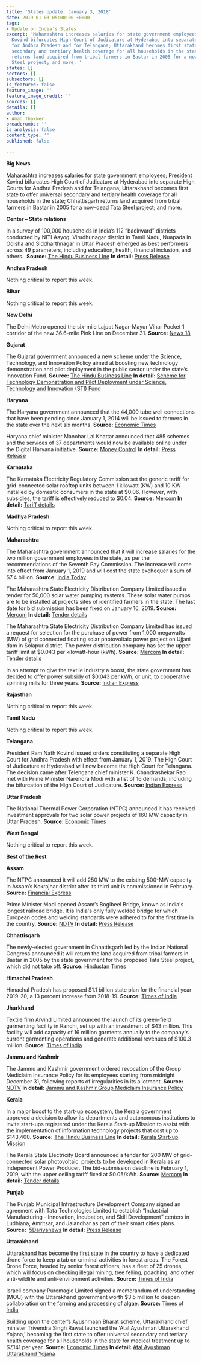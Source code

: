 ```yaml
---
title: 'States Update: January 3, 2018'
date: 2019-01-03 05:00:00 +0000
tags:
- Update on India's States
excerpt: 'Maharashtra increases salaries for state government employees; President
  Kovind bifurcates High Court of Judicature at Hyderabad into separate High Courts
  for Andhra Pradesh and for Telangana; Uttarakhand becomes first state to offer universal
  secondary and tertiary health coverage for all households in the state; Chhattisgarh
  returns land acquired from tribal farmers in Bastar in 2005 for a now-dead Tata
  Steel project; and more. '
states: []
sectors: []
subsectors: []
is_featured: false
feature_image: ''
feature_image_credit: ''
sources: []
details: []
author:
- Aman Thakker
breadcrumbs: ''
is_analysis: false
content_type: ''
published: false

---
```

**Big News**

Maharashtra increases salaries for state government employees; President Kovind bifurcates High Court of Judicature at Hyderabad into separate High Courts for Andhra Pradesh and for Telangana; Uttarakhand becomes first state to offer universal secondary and tertiary health coverage for all households in the state; Chhattisgarh returns land acquired from tribal farmers in Bastar in 2005 for a now-dead Tata Steel project; and more. 

**Center – State relations**

In a survey of 100,000 households in India’s 112 “backward” districts conducted by NITI Aayog, Virudhunagar district in Tamil Nadu, Nuapada in Odisha and Siddharthnagar in Uttar Pradesh emerged as best performers across 49 parameters, including education, health, financial inclusion, and others.  **Source:** [The Hindu Business Line](https://www.thehindubusinessline.com/todays-paper/tp-others/tp-states/article25846250.ece) **In detail:** [Press Release](http://pib.nic.in/PressReleaseIframePage.aspx?PRID=1557434)

**Andhra Pradesh**

Nothing critical to report this week. 

**Bihar**

Nothing critical to report this week. 

**New Delhi**

The Delhi Metro opened the six-mile Lajpat Nagar-Mayur Vihar Pocket 1 corridor of the new 36.6-mile Pink Line on December 31. **Source:** [News 18](https://www.news18.com/news/india/delhi-metros-lajpat-nagar-mayur-vihar-pocket-1-corridor-to-open-on-new-years-eve-1985373.html)

**Gujarat**

The Gujarat government announced a new scheme under the Science, Technology, and Innovation Policy aimed at boosting new technology demonstration and pilot deployment in the public sector under the state’s Innovation Fund. **Source:** [The Hindu Business Line](https://www.thehindubusinessline.com/todays-paper/tp-others/tp-states/article25846243.ece) **In detail:** [Scheme for Technology Demonstration and Pilot Deployment under Science, Technology and Innovation (STI) Fund](mailto:Scheme%20for%20Technology)

**Haryana**

The Haryana government announced that the 44,000 tube well connections that have been pending since January 1, 2014 will be issued to farmers in the state over the next six months. **Source:** [Economic Times](https://energy.economictimes.indiatimes.com/news/power/haryana-plans-to-issue-44000-tube-well-power-connections-in-6-months/67281293)

Haryana chief minister Manohar Lal Khattar announced that 485 schemes and the services of 37 departments would now be available online under the Digital Haryana initiative. **Source:** [Money Control](https://www.moneycontrol.com/news/india/manohar-lal-khattar-launches-485-schemes-of-37-depts-under-digital-haryana-initiative-3324451.html) **In detail:** [Press Release](https://www.prharyana.gov.in/en/on-the-occasion-of-good-governance-day-on-december-25-haryana-chief-minister-mr-manohar-lal-will)

**Karnataka**

The Karnataka Electricity Regulatory Commission set the generic tariff for grid-connected solar rooftop units between 1 kilowatt (KW) and 10 KW installed by domestic consumers in the state at $0.06. However, with subsidies, the tariff is effectively reduced to $0.04. **Source:** [Mercom](https://mercomindia.com/karnataka-generic-tariff-rooftop-solar/) **In detail:** [Tariff details](https://www.karnataka.gov.in/kerc/Documents/Dated%2019.12.2018-%20Revision%20of%20tariff%20in%20respect%20of%20solar%20Rooftop%20of%20%201%20to%2010kW-Order.pdf)

**Madhya Pradesh**

Nothing critical to report this week. 

**Maharashtra**

The Maharashtra government announced that it will increase salaries for the two million government employees in the state, as per the recommendations of the Seventh Pay Commission. The increase will come into effect from January 1, 2019 and will cost the state exchequer a sum of $7.4 billion. **Source:** [India Today](https://www.indiatoday.in/india/story/7th-pay-commission-maharashtra-to-spend-52000-crore-on-employee-pay-hike-1418493-2018-12-27)

The Maharashtra State Electricity Distribution Company Limited issued a tender for 50,000 solar water pumping systems. These solar water pumps are to be installed at projects sites of identified farmers in the state. The last date for bid submission has been fixed on January 16, 2019. **Source:** [Mercom](https://mercomindia.com/maharashtra-tender-50000-solar-pumps/) **In detail:** [Tender details](http://www.mahadiscom.com/TCIL_Solar_Taluka_27042018.shtm)

The Maharashtra State Electricity Distribution Company Limited has issued a request for selection for the purchase of power from 1,000 megawatts (MW) of grid connected floating solar photovoltaic power project on Ujjani dam in Solapur district. The power distribution company has set the upper tariff limit at $0.043 per kilowatt-hour (kWh). **Source:** [Mercom](https://mercomindia.com/maharashtra-rfs-floating-solar-tariff/) **In detail:** [Tender details](https://www.mahadiscom.in/corrigendum-1-addendum-2-to-e-tender-no-msedcl-re-2018-1000-mw-solar-t-37-dated-05-12-2018-for-long-term-procurement-of-1000-mw-solar-power-phase-ii-through-competitive-bidding-process-follow/)

In an attempt to give the textile industry a boost, the state government has decided to offer power subsidy of $0.043 per kWh, or unit, to cooperative spinning mills for three years. **Source:** [Indian Express](https://indianexpress.com/article/cities/mumbai/maharashtra-co-operative-spinning-mills-to-get-power-subsidy-of-rs-3-per-unit-5509314/)

**Rajasthan**

Nothing critical to report this week.

**Tamil Nadu**

Nothing critical to report this week.

**Telangana**

President Ram Nath Kovind issued orders constituting a separate High Court for Andhra Pradesh with effect from January 1, 2019. The High Court of Judicature at Hyderabad will now become the High Court for Telangana. The decision came after Telengana chief minister K. Chandrashekar Rao met with Prime Minister Narendra Modi with a list of 16 demands, including the bifurcation of the High Court of Judicature. **Source:** [Indian Express](https://indianexpress.com/article/india/telangana-andhra-pradesh-to-get-separate-high-courts-5511101/)

**Uttar Pradesh**

The National Thermal Power Corporation (NTPC) announced it has received investment approvals for two solar power projects of 160 MW capacity in Uttar Pradesh. **Source:** [Economic Times](https://energy.economictimes.indiatimes.com/news/renewable/ntpc-gets-investment-approval-for-160-mw-solar-power-projects-in-up/67258720)

**West Bengal**

Nothing critical to report this week.

**Best of the Rest**

**Assam**

The NTPC announced it will add 250 MW to the existing 500-MW capacity in Assam’s Kokrajhar district after its third unit is commissioned in February. **Source:** [Financial Express](https://www.financialexpress.com/industry/ntpc-to-hike-power-production-in-assam-by-250-mw/1428593/)

Prime Minister Modi opened Assam’s Bogibeel Bridge, known as India's longest railroad bridge. It is India's only fully welded bridge for which European codes and welding standards were adhered to for the first time in the country. **Source:** [NDTV](https://www.ndtv.com/india-news/assams-bogibeel-bridge-to-be-inaugurated-by-prime-minister-narendra-modi-live-updates-1967736) **In detail:** [Press Release](mailto:http://www.pib.nic.in/PressReleseDetail.aspx?PRID=1557286) 

**Chhattisgarh**

The newly-elected government in Chhattisgarh led by the Indian National Congress announced it will return the land acquired from tribal farmers in Bastar in 2005 by the state government for the proposed Tata Steel project, which did not take off. **Source:** [Hindustan Times](https://www.hindustantimes.com/india-news/chhattisgarh-to-return-tribal-land-acquired-for-tata-steel-in-bastar/story-EcA1e6Dvk6gJwHIAO7CnXK.html)

**Himachal Pradesh**

Himachal Pradesh has proposed $1.1 billion state plan for the financial year 2019-20, a 13 percent increase from 2018-19. **Source:** [Times of India](https://timesofindia.indiatimes.com/city/shimla/himachal-pradesh-proposes-rs-7100-crore-state-plan-size-for-2019-20/articleshow/67290229.cms)

**Jharkhand**

Textile firm Arvind Limited announced the launch of its green-field garmenting facility in Ranchi, set up with an investment of $43 million. This facility will add capacity of 16 million garments annually to the company's current garmenting operations and generate additional revenues of $100.3 million. **Source:** [Times of India](https://timesofindia.indiatimes.com/business/india-business/arvind-launches-garmenting-facility-in-jharkhand/articleshowprint/67216325.cms)

**Jammu and Kashmir**

The Jammu and Kashmir government ordered revocation of the Group Mediclaim Insurance Policy for its employees starting from midnight December 31, following reports of irregularities in its allotment. **Source:** [NDTV](https://www.ndtv.com/india-news/jammu-and-kashmir-revokes-government-employees-mediclaim-policy-1969375) **In detail:** [Jammu and Kashmir Group Mediclaim Insurance Policy](mailto:http://jakfinance.nic.in/CIRCULARs/CIRCULAR_2018/POLICY%20PRODUCT_%20CM'S%20GROUP%20MEDICLAIM%20INSURANCE%20POLICY.pdf)

**Kerala**

In a major boost to the start-up ecosystem, the Kerala government approved a decision to allow its departments and autonomous institutions to invite start-ups registered under the Kerala Start-up Mission to assist with the implementation of information technology projects that cost up to $143,400. **Source:** [The Hindu Business Line](https://www.thehindubusinessline.com/info-tech/kerala-nod-for-start-ups-to-implement-it-projects-upto-rs-1-cr/article25851407.ece) **In detail:** [Kerala Start-up Mission](mailto:https://startupmission.kerala.gov.in/)

The Kerala State Electricity Board announced a tender for 200 MW of grid-connected solar photovoltaic  projects to be developed in Kerala as an Independent Power Producer. The bid-submission deadline is February 1, 2019, with the upper ceiling tariff fixed at $0.05/kWh. **Source:** [Mercom](https://mercomindia.com/tender-200-mw-solar-projects-kerala/) **In detail:** [Tender details](http://www.kseb.in/index.php?option=com_jdownloads&view=download&id=8939:procurement-of-200-mw-solar-power-from-solar-pv-power-plants-to-be-established-in-kerala-on-ipp-mode-through-deep-e-bidding-portal-for-a-period-of-25-years&catid=4&Itemid=538&lang=en)

**Punjab**

The Punjab Municipal Infrastructure Development Company signed an agreement with Tata Technologies Limited to establish “Industrial Manufacturing - Innovation, Incubation, and Skill Development” centers in Ludhiana, Amritsar, and Jalandhar as part of their smart cities plans. **Source:**  [5Dariyanews](http://www.5dariyanews.com/news/256160-Historic-MoU-inked-between-PMIDC-Tata-Technologies-Limited) **In detail:** [Press Release](mailto:http://punjab.gov.in/key-initiative?p_p_id=pressrelaese_WAR_PressReleaseAdminportlet&p_p_lifecycle=0&p_p_state=normal&p_p_mode=view&p_p_col_id=column-1&p_p_col_pos=1&p_p_col_count=2&_pressrelaese_WAR_PressReleaseAdminportlet_articleid=32508&_pressrelaese_WAR_PressReleaseAdminportlet_mvcPath=%2Fhtml%2Fpressrelaese%2Fdisplay_content.jsp&_pressrelaese_WAR_PressReleaseAdminportlet_groupid=10179)

**Uttarakhand**

Uttarakhand has become the first state in the country to have a dedicated drone force to keep a tab on criminal activities in forest areas. The Forest Drone Force, headed by senior forest officers, has a fleet of 25 drones, which will focus on checking illegal mining, tree felling, poaching, and other anti-wildlife and anti-environment activities. **Source:** [Times of India](https://timesofindia.indiatimes.com/city/dehradun/uttarakhand-first-to-get-dedicated-drone-force/articleshowprint/67247432.cms)

Israeli company Puremagic Limited signed a memorandum of understanding (MOU) with the Uttarakhand government worth $3.5 million to deepen collaboration on the farming and processing of algae. **Source:** [Times of India](https://timesofindia.indiatimes.com/city/dehradun/israeli-company-signs-mou-worth-rs25-crore-with-uttarakhand-government-for-production-of-algae/articleshowprint/67277937.cms)

Building upon the center’s Ayushmaan Bharat scheme, Uttarakhand chief minister Trivendra Singh Rawat launched the 'Atal Ayushman Uttarakhand Yojana,' becoming the first state to offer universal secondary and tertiary health coverage for all households in the state for medical treatment up to $7,141 per year. **Source:** [Economic Times](https://health.economictimes.indiatimes.com/news/policy/uttarakhand-cm-launches-universal-health-coverage-scheme/67254533) **In detail:** [Atal Ayushman Uttarakhand Yojana](mailto:https://ayushmanuttarakhand.org/)